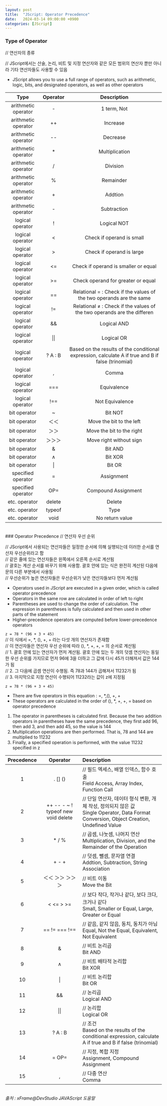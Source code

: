 ```yaml
---
layout: post
title:  "JScript: Operator Precedence"
date:   2024-03-14 09:00:00 +0900
categories: [JScript]
---
```


### Type of Operator   
// 연산자의 종류   
   
// JScript에서는 산술, 논리, 비트 및 지정 연산자와 같은 모든 범위의 연산자 뿐만 아니라 기타 연산자들도 사용할 수 있음   
- JScript allows you to use a full range of operators, such as arithmetic, logic, bits, and designated operators, as well as other operators   
   
|Type|Operator|Description|
|:---:|:---:|:---:|
|arithmetic operator|-|1 term, Not|
|arithmetic operator|++|Increase|
|arithmetic operator|--|Decrease|
|arithmetic operator|*|Multiplication|
|arithmetic operator|/|Division|
|arithmetic operator|%|Remainder|
|arithmetic operator|+|Addtion|
|arithmetic operator|-|Subtraction|
|logical operator|!|Logical NOT|
|logical operator|<|Check if operand is small|
|logical operator|>|Check if operand is large|
|logical operator|<=|Check if operand is smaller or equal|
|logical operator|>=|Check operand for greater or equal|
|logical operator|==|Relational = : Check if the values of the two operands are the same|
|logical operator|!=|Relational ≠ : Check if the values of the two operands are the differen|
|logical operator|&&|Logical AND|
|logical operator|\|\||Logical OR|
|logical operator|? A : B|Based on the results of the conditional expression, calculate A if true and B if false (trinomial)|
|logical operator|,|Comma|
|logical operator|===|Equivalence|
|logical operator|!==|Not Equivalence|
|bit operator|~|Bit NOT|
|bit operator|＜＜|Move the bit to the left|
|bit operator|＞＞|Move the bit to the right|
|bit operator|＞＞＞|Move right without sign|
|bit operator|&|Bit AND|
|bit operator|∧|Bit XOR|
|bit operator|\||Bit OR|
|specified operator|=|Assignment|
|specified operator|OP=|Compound Assignment|
|etc. operator|delete|Delete|
|etc. operator|typeof|Type|
|etc. operator|void|No return value|
   
<br />
### Operator Precedence   
// 연산자 우선 순위   
   
// JScript에서 사용되는 연산자들은 일정한 순서에 의해 실행되는데 이러한 순서를 연산자 우선순위라고 함   
// 같은 줄에 있는 연산자들은 왼쪽에서 오른쪽 순서로 계산됨   
// 괄호는 계산 순서를 바꾸기 위해 사용함. 괄호 안에 있는 식은 완전히 계산된 다음에 문의 다른 부분에서 사용됨   
// 우선순위가 높은 연산자들은 우선순위가 낮은 연산자들보다 먼저 계산됨   
- Operators used in JScript are executed in a given order, which is called operator precedence   
- Operators in the same row are calculated in order of left to right   
- Parentheses are used to change the order of calculation. The expression in parentheses is fully calculated and then used in other parts of the statement   
- Higher-precedence operators are computed before lower-precedence operators   
   
`z = 78 * (96 + 3 + 45)`   
// 이 식에서 =, *, (), +, + 라는 다섯 개의 연산자가 존재함   
// 이 연산자들은 연산자 우선 순위에 따라 (), *, +, +, = 의 순서로 계산됨   
// 1. 괄호 안에 있는 연산자가 먼저 계산됨. 괄호 안에 있는 두 개의 덧셈 연산자는 동일한 우선 순위를 가지므로 먼저 96에 3을 더하고 그 값에 다시 45가 더해져서 값은 144가 됨   
// 2. 그 다음에 곱셈 연산이 수행됨. 즉 78과 144가 곱해져서 11232가 됨   
// 3. 마지막으로 지정 연산이 수행되어 11232라는 값이 z에 지정됨   
   
`z = 78 * (96 + 3 + 45)`   
- There are five operators in this equation : =, *,(), +, +   
- These operators are calculated in the order of (), *, +, +, = based on operator precedence   
1. The operator in parentheses is calculated first. Because the two addition operators in parentheses have the same precedence, they first add 96, then add 3, and then add 45, so the value is 144   
2. Multiplication operations are then performed. That is, 78 and 144 are multiplied to 11232   
3. Finally, a specified operation is performed, with the value 11232 specified in z   
   
|Precedence|Operator|Description|
|:---:|:---:|:---|
|1|. [] ()|// 필드 엑세스, 배열 인덱스, 함수 호출<br />Field Access, Array Index, Function Call|
|2|++ -- - ~ ! typeof new void delete|// 단일 연산자, 데이터 형식 변환, 개체 작성, 정의되지 않은 값<br />Single Operator, Data Format Conversion, Object Creation, Undefined Value|
|3|* / %|// 곱셈, 나눗셈, 나머지 연산<br />Multiplication, Division, and the Remainder of the Operation|
|4|+ - +|// 덧셈, 뺄셈, 문자열 연결<br />Addtion, Subtraction, String Association|
|5|＜＜ ＞＞ ＞＞＞|// 비트 이동<br />Move the Bit|
|6|< <= > >=|// 보다 작다, 작거나 같다, 보다 크다, 크거나 같다<br />Small, Smaller or Equal, Large, Greater or Equal|
|7|== != === !==|// 같음, 같지 않음, 동치, 동치가 아님<br />Equal, Not the Equal, Equivalent, Not Equivalent|
|8|&|// 비트 논리곱<br />Bit AND|
|9|∧|// 비트 배타적 논리합<br />Bit XOR|
|10|\||// 비트 논리합<br />Bit OR|
|11|&&|// 논리곱<br />Logical AND|
|12|\|\||// 논리합<br />Logical OR|
|13|? A : B|// 조건<br />Based on the results of the conditional expression, calculate A if true and B if false (trinomial)|
|14|= OP=|// 지정, 복합 지정<br />Assignment, Compound Assignment|
|15|,|// 다중 연산<br />Comma|
   
<br />
<cite>출처 : xFrame@DevStudio JAVAScript 도움말</cite>
